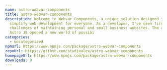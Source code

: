 ```yaml
---
name: astro-webvar-components
title: astro-webvar-components
description: Welcome to Webvar Components, a unique solution designed to
  simplify web development for everyone. As a developer, I've seen firsthand the
  challenges of maintaining personal and small business websites. The advent of
  Astro JS opened a new world of possibi
categories:
  - uncategorized
npmUrl: https://www.npmjs.com/package/astro-webvar-components
repoUrl: https://github.com/studioalex/astro-webvar-components
homepageUrl: https://www.npmjs.com/package/astro-webvar-components
downloads: 9
---
```

